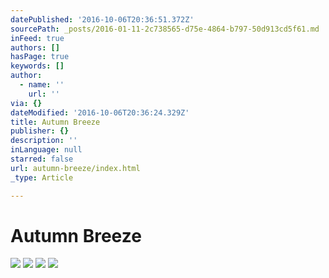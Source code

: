 ```yaml
---
datePublished: '2016-10-06T20:36:51.372Z'
sourcePath: _posts/2016-01-11-2c738565-d75e-4864-b797-50d913cd5f61.md
inFeed: true
authors: []
hasPage: true
keywords: []
author:
  - name: ''
    url: ''
via: {}
dateModified: '2016-10-06T20:36:24.329Z'
title: Autumn Breeze
publisher: {}
description: ''
inLanguage: null
starred: false
url: autumn-breeze/index.html
_type: Article

---
```

# Autumn Breeze
![](https://s3-us-west-2.amazonaws.com/the-grid-img/p/6a735f23265c6e47f16e0ceebfbfd76458d4b801.jpg)
![](https://s3-us-west-2.amazonaws.com/the-grid-img/p/6ad420142722b014fa811ca9b3937213fd264b89.jpg)
![](https://s3-us-west-2.amazonaws.com/the-grid-img/p/45cd647bb3480f0a3d0b1e6fc6b30ef9731e905c.jpg)
![](https://s3-us-west-2.amazonaws.com/the-grid-img/p/8e1481947e6f50ede6b9ecf5e3a5add4856df49d.jpg)